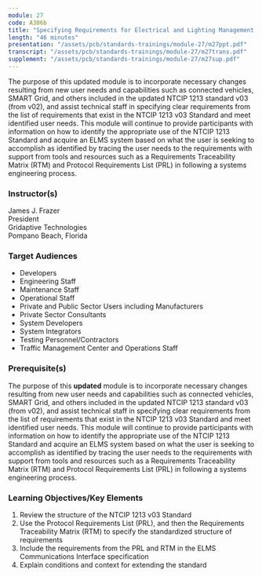 ```yaml
---
module: 27
code: A306b
title: "Specifying Requirements for Electrical and Lighting Management Systems based on NTCIP 1213 ELMS Standard v03"
length: "46 minutes"
presentation: "/assets/pcb/standards-trainings/module-27/m27ppt.pdf"
transcript: "/assets/pcb/standards-trainings/module-27/m27trans.pdf"
supplement: "/assets/pcb/standards-trainings/module-27/m27sup.pdf"
---
```

The purpose of this updated module is to incorporate necessary changes resulting from new user needs and capabilities such as connected vehicles, SMART Grid, and others included in the updated NTCIP 1213 standard v03 (from v02), and assist technical staff in specifying clear requirements from the list of requirements that exist in the NTCIP 1213 v03 Standard and meet identified user needs. This module will continue to provide participants with information on how to identify the appropriate use of the NTCIP 1213 Standard and acquire an ELMS system based on what the user is seeking to accomplish as identified by tracing the user needs to the requirements with support from tools and resources such as a Requirements Traceability Matrix (RTM) and Protocol Requirements List (PRL) in following a systems engineering process.

### Instructor(s)
James J. Frazer  
President  
Gridaptive Technologies  
Pompano Beach, Florida

### Target Audiences
* Developers
* Engineering Staff
* Maintenance Staff
* Operational Staff
* Private and Public Sector Users including Manufacturers
* Private Sector Consultants
* System Developers
* System Integrators
* Testing Personnel/Contractors
* Traffic Management Center and Operations Staff

### Prerequisite(s)
The purpose of this **updated** module is to incorporate necessary changes resulting from new user needs and capabilities such as connected vehicles, SMART Grid, and others included in the updated NTCIP 1213 standard v03 (from v02), and assist technical staff in specifying clear requirements from the list of requirements that exist in the NTCIP 1213 v03 Standard and meet identified user needs. This module will continue to provide participants with information on how to identify the appropriate use of the NTCIP 1213 Standard and acquire an ELMS system based on what the user is seeking to accomplish as identified by tracing the user needs to the requirements with support from tools and resources such as a Requirements Traceability Matrix (RTM) and Protocol Requirements List (PRL) in following a systems engineering process.

### Learning Objectives/Key Elements
1. Review the structure of the NTCIP 1213 v03 Standard
2. Use the Protocol Requirements List (PRL), and then the Requirements Traceability Matrix (RTM) to specify the standardized structure of requirements
3. Include the requirements from the PRL and RTM in the ELMS Communications Interface specification
4. Explain conditions and context for extending the standard 